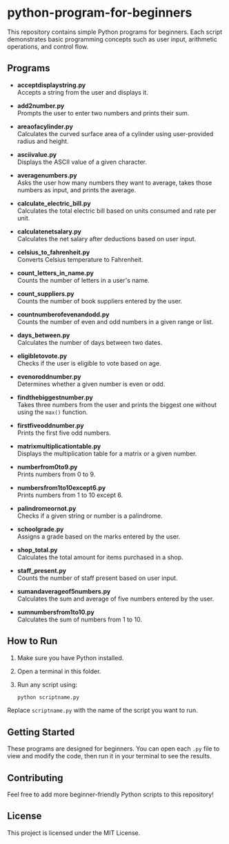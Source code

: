 ﻿# python-program-for-beginners

This repository contains simple Python programs for beginners. Each script demonstrates basic programming concepts such as user input, arithmetic operations, and control flow.

## Programs

- **acceptdisplaystring.py**  
  Accepts a string from the user and displays it.

- **add2number.py**  
  Prompts the user to enter two numbers and prints their sum.

- **areaofacylinder.py**  
  Calculates the curved surface area of a cylinder using user-provided radius and height.

- **asciivalue.py**  
  Displays the ASCII value of a given character.

- **averagenumbers.py**  
  Asks the user how many numbers they want to average, takes those numbers as input, and prints the average.

- **calculate_electric_bill.py**  
  Calculates the total electric bill based on units consumed and rate per unit.

- **calculatenetsalary.py**  
  Calculates the net salary after deductions based on user input.

- **celsius_to_fahrenheit.py**  
  Converts Celsius temperature to Fahrenheit.

- **count_letters_in_name.py**  
  Counts the number of letters in a user's name.

- **count_suppliers.py**  
  Counts the number of book suppliers entered by the user.

- **countnumberofevenandodd.py**  
  Counts the number of even and odd numbers in a given range or list.

- **days_between.py**  
  Calculates the number of days between two dates.

- **eligibletovote.py**  
  Checks if the user is eligible to vote based on age.

- **evenoroddnumber.py**  
  Determines whether a given number is even or odd.

- **findthebiggestnumber.py**  
  Takes three numbers from the user and prints the biggest one without using the `max()` function.

- **firstfiveoddnumber.py**  
  Prints the first five odd numbers.

- **matrixmultiplicationtable.py**  
  Displays the multiplication table for a matrix or a given number.

- **numberfrom0to9.py**  
  Prints numbers from 0 to 9.

- **numbersfrom1to10except6.py**  
  Prints numbers from 1 to 10 except 6.

- **palindromeornot.py**  
  Checks if a given string or number is a palindrome.

- **schoolgrade.py**  
  Assigns a grade based on the marks entered by the user.

- **shop_total.py**  
  Calculates the total amount for items purchased in a shop.

- **staff_present.py**  
  Counts the number of staff present based on user input.

- **sumandaverageof5numbers.py**  
  Calculates the sum and average of five numbers entered by the user.

- **sumnumbersfrom1to10.py**  
  Calculates the sum of numbers from 1 to 10.

## How to Run

1. Make sure you have Python installed.
2. Open a terminal in this folder.
3. Run any script using:

    ```sh
    python scriptname.py
    ```

Replace `scriptname.py` with the name of the script you want to run.

## Getting Started

These programs are designed for beginners. You can open each `.py` file to view and modify the code, then run it in your terminal to see the results.

## Contributing

Feel free to add more beginner-friendly Python scripts to this repository!

## License

This project is licensed under the MIT License.



